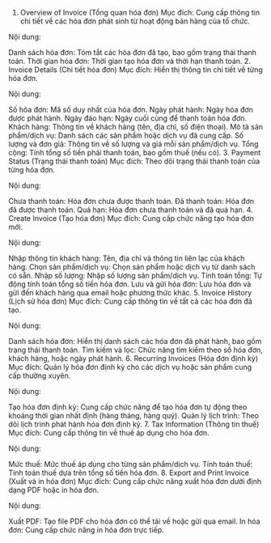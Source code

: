 1. Overview of Invoice (Tổng quan hóa đơn)
Mục đích: Cung cấp thông tin chi tiết về các hóa đơn phát sinh từ hoạt động bán hàng của tổ chức.

Nội dung:

Danh sách hóa đơn: Tóm tắt các hóa đơn đã tạo, bao gồm trạng thái thanh toán.
Thời gian hóa đơn: Thời gian tạo hóa đơn và thời hạn thanh toán.
2. Invoice Details (Chi tiết hóa đơn)
Mục đích: Hiển thị thông tin chi tiết về từng hóa đơn.

Nội dung:

Số hóa đơn: Mã số duy nhất của hóa đơn.
Ngày phát hành: Ngày hóa đơn được phát hành.
Ngày đáo hạn: Ngày cuối cùng để thanh toán hóa đơn.
Khách hàng: Thông tin về khách hàng (tên, địa chỉ, số điện thoại).
Mô tả sản phẩm/dịch vụ: Danh sách các sản phẩm hoặc dịch vụ đã cung cấp.
Số lượng và đơn giá: Thông tin về số lượng và giá mỗi sản phẩm/dịch vụ.
Tổng cộng: Tính tổng số tiền phải thanh toán, bao gồm thuế (nếu có).
3. Payment Status (Trạng thái thanh toán)
Mục đích: Theo dõi trạng thái thanh toán của từng hóa đơn.

Nội dung:

Chưa thanh toán: Hóa đơn chưa được thanh toán.
Đã thanh toán: Hóa đơn đã được thanh toán.
Quá hạn: Hóa đơn chưa thanh toán và đã quá hạn.
4. Create Invoice (Tạo hóa đơn)
Mục đích: Cung cấp chức năng tạo hóa đơn mới.

Nội dung:

Nhập thông tin khách hàng: Tên, địa chỉ và thông tin liên lạc của khách hàng.
Chọn sản phẩm/dịch vụ: Chọn sản phẩm hoặc dịch vụ từ danh sách có sẵn.
Nhập số lượng: Nhập số lượng sản phẩm/dịch vụ.
Tính toán tổng: Tự động tính toán tổng số tiền hóa đơn.
Lưu và gửi hóa đơn: Lưu hóa đơn và gửi đến khách hàng qua email hoặc phương thức khác.
5. Invoice History (Lịch sử hóa đơn)
Mục đích: Cung cấp thông tin về tất cả các hóa đơn đã tạo.

Nội dung:

Danh sách hóa đơn: Hiển thị danh sách các hóa đơn đã phát hành, bao gồm trạng thái thanh toán.
Tìm kiếm và lọc: Chức năng tìm kiếm theo số hóa đơn, khách hàng, hoặc ngày phát hành.
6. Recurring Invoices (Hóa đơn định kỳ)
Mục đích: Quản lý hóa đơn định kỳ cho các dịch vụ hoặc sản phẩm cung cấp thường xuyên.

Nội dung:

Tạo hóa đơn định kỳ: Cung cấp chức năng để tạo hóa đơn tự động theo khoảng thời gian nhất định (hàng tháng, hàng quý).
Quản lý lịch trình: Theo dõi lịch trình phát hành hóa đơn định kỳ.
7. Tax Information (Thông tin thuế)
Mục đích: Cung cấp thông tin về thuế áp dụng cho hóa đơn.

Nội dung:

Mức thuế: Mức thuế áp dụng cho từng sản phẩm/dịch vụ.
Tính toán thuế: Tính toán thuế dựa trên tổng số tiền hóa đơn.
8. Export and Print Invoice (Xuất và in hóa đơn)
Mục đích: Cung cấp chức năng xuất hóa đơn dưới định dạng PDF hoặc in hóa đơn.

Nội dung:

Xuất PDF: Tạo file PDF cho hóa đơn có thể tải về hoặc gửi qua email.
In hóa đơn: Cung cấp chức năng in hóa đơn trực tiếp.